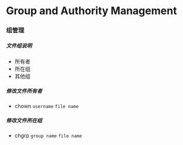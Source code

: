 # Group and Authority Management

### 组管理

##### 文件组说明
- 所有者
- 所在组
- 其他组

##### 修改文件所有者
- chown `username` `file name`

##### 修改文件所在组
- chgrp `group name` `file name`
